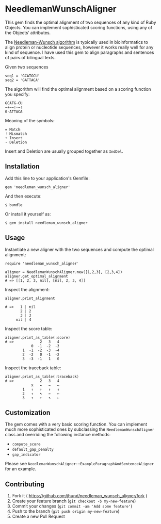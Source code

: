 # NeedlemanWunschAligner

This gem finds the optimal alignment of two sequences of any kind of Ruby Objects. You can implement sophisticated scoring functions, using any of the Objects’ attributes.

The [Needleman-Wunsch algorithm](https://en.wikipedia.org/wiki/Needleman%E2%80%93Wunsch_algorithm) is typically used in bioinformatics to align protein or nucleotide sequences, however it works really well for any kind of sequence. I have used this gem to align paragraphs and sentences of pairs of bilingual texts.

Given two sequences

    seq1 = 'GCATGCU'
    seq2 = 'GATTACA'

The algorithm will find the optimal alignment based on a scoring function you specify:

    GCATG-CU
    =+==!-=!
    G-ATTACA

Meaning of the symbols:

    = Match
    ! Mismatch
    + Insert
    - Deletion

Insert and Deletion are usually grouped together as `IndDel`.

## Installation

Add this line to your application's Gemfile:

    gem 'needleman_wunsch_aligner'

And then execute:

    $ bundle

Or install it yourself as:

    $ gem install needleman_wunsch_aligner

## Usage

Instantiate a new aligner with the two sequences and compute the optimal alignment:

    require 'needleman_wunsch_aligner'

    aligner = NeedlemanWunschAligner.new([1,2,3], [2,3,4])
    aligner.get_optimal_alignment
    # => [[1, 2, 3, nil], [nil, 2, 3, 4]]

Inspect the alignment:

    aligner.print_alignment

    # =>   1 | nil
           2 | 2
           3 | 3
         nil | 4

Inspect the score table:

    aligner.print_as_table(:score)
    # =>            2   3   4
                0  -1  -2  -3
            1  -1  -2  -3  -4
            2  -2   0  -1  -2
            3  -3  -1   1   0

Inspect the traceback table:

    aligner.print_as_table(:traceback)
    # =>            2   3   4
                x   ←   ←   ←
            1   ↑   ↑   ↑   ↑
            2   ↑   ⬉   ←   ←
            3   ↑   ↑   ⬉   ←

## Customization

The gem comes with a very basic scoring function. You can implement much more
sophisticated ones by subclassing the `NeedlemanWunschAligner` class and overriding the following instance methods:

* `compute_score`
* `default_gap_penalty`
* `gap_indicator`

Please see `NeedlemanWunschAligner::ExampleParagraphAndSentenceAligner` for an
example.

## Contributing

1. Fork it ( https://github.com/jhund/needleman_wunsch_aligner/fork )
2. Create your feature branch (`git checkout -b my-new-feature`)
3. Commit your changes (`git commit -am 'Add some feature'`)
4. Push to the branch (`git push origin my-new-feature`)
5. Create a new Pull Request
